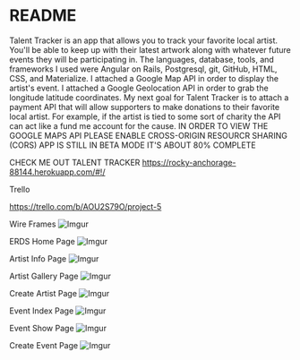 # README

Talent Tracker is an app that allows you to track your favorite local artist.  You'll be able to keep up with their latest artwork along with whatever future events they will be participating in.  The languages,  database, tools, and frameworks I used were Angular on Rails,  Postgresql, git, GitHub, HTML, CSS, and Materialize. I attached a Google Map API in order to display the artist's event.  I attached a Google Geolocation API in order to grab the longitude latitude coordinates. My next goal for Talent Tracker is to attach a payment API that will allow supporters to make donations to their favorite local artist.  For example, if the artist is tied to some sort of charity the API can act like a fund me account for the cause. IN ORDER TO VIEW THE GOOGLE MAPS API PLEASE ENABLE CROSS-ORIGIN RESOURCR SHARING (CORS) APP IS STILL IN BETA MODE IT'S ABOUT 80% COMPLETE



CHECK ME OUT TALENT TRACKER
https://rocky-anchorage-88144.herokuapp.com/#!/


Trello

https://trello.com/b/AOU2S79O/project-5


Wire Frames
![Imgur](http://i.imgur.com/DMkV4l5.jpg)





ERDS
Home Page
![Imgur](https://i.imgur.com/R18Ppz1.jpg)


Artist Info Page
![Imgur](https://i.imgur.com/J37kNzd.jpg)


Artist Gallery Page
![Imgur](https://i.imgur.com/u545IC4.jpg)

Create Artist Page
![Imgur](https://i.imgur.com/3ZPzBH3.jpg)


Event Index Page
![Imgur](http://i.imgur.com/D2iOhJm.jpg)


Event Show Page
![Imgur](http://i.imgur.com/CNroKuU.jpg)


Create Event Page
![Imgur](http://i.imgur.com/igeK5pE.jpg)


